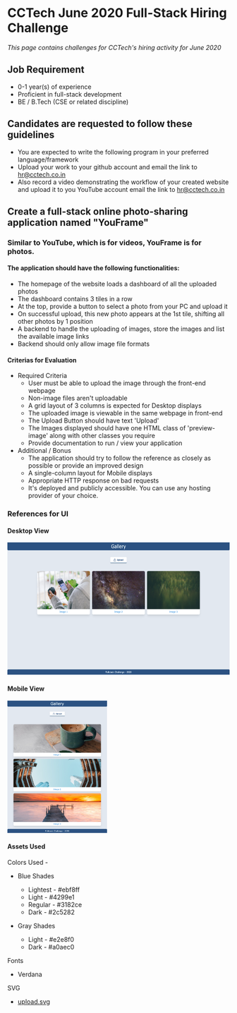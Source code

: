 # CCTech June 2020 Full-Stack Hiring Challenge

_This page contains challenges for CCTech's hiring activity for June 2020_

## Job Requirement

- 0-1 year(s) of experience
- Proficient in full-stack development
- BE / B.Tech (CSE or related discipline)

## Candidates are requested to follow these guidelines

- You are expected to write the following program in your preferred language/framework
- Upload your work to your github account and email the link to hr@cctech.co.in
- Also record a video demonstrating the workflow of your created website and upload it to you YouTube account email the link to hr@cctech.co.in

## Create a full-stack online photo-sharing application named "YouFrame"

### Similar to YouTube, which is for videos, YouFrame is for photos.

#### The application should have the following functionalities:

- The homepage of the website loads a dashboard of all the uploaded photos
- The dashboard contains 3 tiles in a row
- At the top, provide a button to select a photo from your PC and upload it
- On successful upload, this new photo appears at the 1st tile, shifting all other photos by 1 position
- A backend to handle the uploading of images, store the images and list the available image links
- Backend should only allow image file formats

#### Criterias for Evaluation

- Required Criteria
    - User must be able to upload the image through the front-end webpage
    - Non-image files aren't uploadable
    - A grid layout of 3 columns is expected for Desktop displays
    - The uploaded image is viewable in the same webpage in front-end
    - The Upload Button should have text 'Upload'
    - The Images displayed should have one HTML class of 'preview-image' along with other classes you require
    - Provide documentation to run / view your application
- Additional / Bonus
    - The application should try to follow the reference as closely as possible or provide an improved design
    - A single-column layout for Mobile displays
    - Appropriate HTTP response on bad requests
    - It's deployed and publicly accessible. You can use any hosting provider of your choice.

### References for UI

#### Desktop View
<img src="images/c2-q1-desktop.png" height="300" alt="Desktop Layout">

#### Mobile View
<img src="images/c2-q1-mobile.png" height="300" alt="Mobile Layout">

#### Assets Used 

Colors Used -
- Blue Shades
  - Lightest - #ebf8ff
  - Light - #4299e1
  - Regular - #3182ce
  - Dark - #2c5282

- Gray Shades
  - Light - #e2e8f0
  - Dark - #a0aec0

Fonts
- Verdana

SVG
- [upload.svg](./images/upload.svg)
